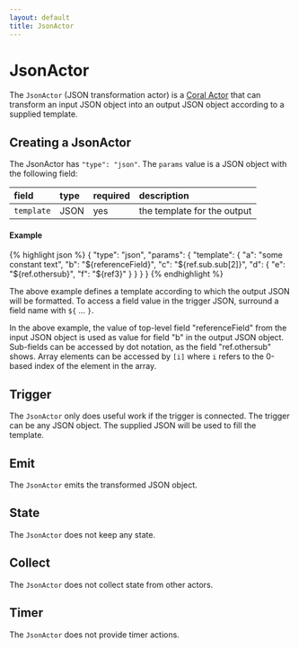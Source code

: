 ```yaml
---
layout: default
title: JsonActor
---
```

<!--
   Licensed to the Apache Software Foundation (ASF) under one or more
   contributor license agreements.  See the NOTICE file distributed with
   this work for additional information regarding copyright ownership.
   The ASF licenses this file to You under the Apache License, Version 2.0
   (the "License"); you may not use this file except in compliance with
   the License.  You may obtain a copy of the License at

       http://www.apache.org/licenses/LICENSE-2.0

   Unless required by applicable law or agreed to in writing, software
   distributed under the License is distributed on an "AS IS" BASIS,
   WITHOUT WARRANTIES OR CONDITIONS OF ANY KIND, either express or implied.
   See the License for the specific language governing permissions and
   limitations under the License.
-->

# JsonActor
The `JsonActor` (JSON transformation actor) is a [Coral Actor](/coral/docs/Overview-Actors.html) that can transform an input JSON object into an output JSON object according to a supplied template.

## Creating a JsonActor
The JsonActor has `"type": "json"`. The `params` value is a JSON object with the following field:

field  | type | required | description
:----- | :---- | :--- | :------------
`template` | JSON | yes| the template for the output

#### Example
{% highlight json %}
{
  "type": "json",
  "params": {
    "template": {
      "a": "some constant text",
      "b": "${referenceField}",
      "c": "${ref.sub.sub[2]}",
      "d": {
        "e": "${ref.othersub}",
        "f": "${ref3}"
      }
    }
  }
}
{% endhighlight %}

The above example defines a template according to which the output JSON will be formatted. To access a field value in the trigger JSON, surround a field name with `${` ... `}`.

In the above example, the value of top-level field "referenceField" from the input JSON object is used as value for field "b" in the output JSON object. Sub-fields can be accessed by dot notation, as the field "ref.othersub" shows. Array elements can be accessed by `[i]` where `i` refers to the 0-based index of the element in the array.

## Trigger

The `JsonActor` only does useful work if the trigger is connected.
The trigger can be any JSON object. The supplied JSON will be used to fill the template.

## Emit
The `JsonActor` emits the transformed JSON object.

## State
The `JsonActor` does not keep any state.

## Collect
The `JsonActor` does not collect state from other actors.

## Timer
The `JsonActor` does not provide timer actions.